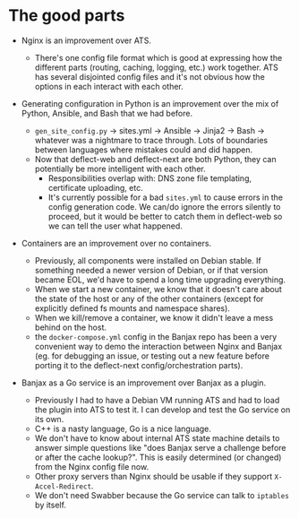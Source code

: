 # The good parts

* Nginx is an improvement over ATS.
    * There's one config file format which is good at expressing how the different parts
      (routing, caching, logging, etc.) work together. ATS has several disjointed config
      files and it's not obvious how the options in each interact with each other.

* Generating configuration in Python is an improvement over the mix of Python, Ansible, and Bash
  that we had before.
    * `gen_site_config.py` -> sites.yml -> Ansible -> Jinja2 -> Bash -> whatever was a
      nightmare to trace through. Lots of boundaries between languages where mistakes
      could and did happen.
    * Now that deflect-web and deflect-next are both Python, they can potentially be
      more intelligent with each other.
      * Responsibilities overlap with: DNS zone file templating, certificate uploading, etc.
      * It's currently possible for a bad `sites.yml` to cause errors in the config
        generation code. We can/do ignore the errors silently to proceed, but it would be
        better to catch them in deflect-web so we can tell the user what happened.

* Containers are an improvement over no containers.
    * Previously, all components were installed on Debian stable. If something needed a newer
      version of Debian, or if that version became EOL, we'd have to spend a long time upgrading
      everything.
    * When we start a new container, we know that it doesn't care about the state of the host
      or any of the other containers (except for explicitly defined fs mounts and namespace shares).
    * When we kill/remove a container, we know it didn't leave a mess behind on the host.
    * the `docker-compose.yml` config in the Banjax repo has been a very convenient way
      to demo the interaction between Nginx and Banjax (eg. for debugging an issue, or testing
      out a new feature before porting it to the deflect-next config/orchestration parts).

* Banjax as a Go service is an improvement over Banjax as a plugin.
    * Previously I had to have a Debian VM running ATS and had to load the plugin into ATS
      to test it. I can develop and test the Go service on its own.
    * C++ is a nasty language, Go is a nice language.
    * We don't have to know about internal ATS state machine details to answer simple questions
      like "does Banjax serve a challenge before or after the cache lookup?". This is
      easily determined (or changed) from the Nginx config file now.
    * Other proxy servers than Nginx should be usable if they support `X-Accel-Redirect`.
    * We don't need Swabber because the Go service can talk to `iptables` by itself.



